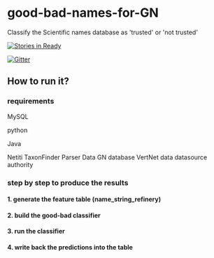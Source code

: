 # good-bad-names-for-GN
Classify the Scientific names database as 'trusted' or 'not trusted'

[![Stories in Ready](https://badge.waffle.io/wencanluo/good-bad-names-for-GN.png?label=ready&title=Ready)](https://waffle.io/wencanluo/good-bad-names-for-GN)

[![Gitter][1]][2]


[1]: https://badges.gitter.im/Join%20Chat.svg
[2]: https://gitter.im/wencanluo/good-bad-names-for-GN?utm_source=badge&utm_medium=badge&utm_campaign=pr-badge

## How to run it?
### requirements
  MySQL

  python
    
  Java
  
  Netiti
  TaxonFinder
  Parser
  Data
    GN database
    VertNet data
    datasource authority
    
### step by step to produce the results
#### 1. generate the feature table (name_string_refinery)
#### 2. build the good-bad classifier
#### 3. run the classifier
#### 4. write back the predictions into the table
